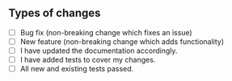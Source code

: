 ## Types of changes
<!--- What types of changes does your code introduce? Put an `x` in all the boxes that apply: -->
- [ ] Bug fix (non-breaking change which fixes an issue)
- [ ] New feature (non-breaking change which adds functionality)
- [ ] I have updated the documentation accordingly.
- [ ] I have added tests to cover my changes.
- [ ] All new and existing tests passed.
